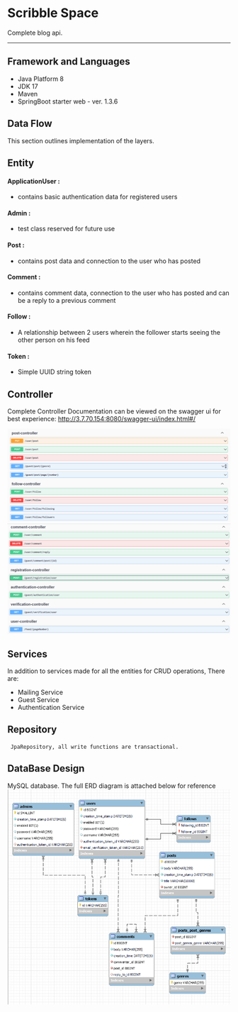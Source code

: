 # Scribble Space
Complete blog api.

***

## Framework and Languages
* Java Platform 8
* JDK 17
* Maven
* SpringBoot starter web - ver. 1.3.6

## Data Flow
This section outlines implementation of the layers.
## Entity

#### ApplicationUser : 
 * contains basic authentication data for registered users
#### Admin :
 * test class reserved for future use
#### Post :
 * contains post data and connection to the user who has posted
#### Comment :
* contains comment data, connection to the user who has posted and can be a reply to a previous comment
#### Follow :
* A relationship between 2 users wherein the follower starts seeing the other person on his feed
#### Token :
* Simple UUID string token


 ## Controller
   Complete Controller Documentation can be viewed on the swagger ui for best experience: http://3.7.70.154:8080/swagger-ui/index.html#/

![img_1.png](img_1.png)
![img_2.png](img_2.png)


## Services

In addition to services made for all the entities for CRUD operations, There are:

* Mailing Service
* Guest Service
* Authentication Service
  

## Repository
     JpaRepository, all write functions are transactional.
## DataBase Design
 MySQL database. The full ERD diagram is attached below for reference
 ![img.png](img.png)


